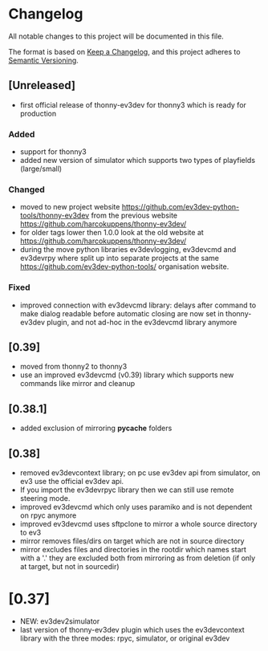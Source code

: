 
# Changelog

All notable changes to this project will be documented in this file.

The format is based on [Keep a Changelog](https://keepachangelog.com/en/1.0.0/),
and this project adheres to [Semantic Versioning](https://semver.org/spec/v2.0.0.html).

## [Unreleased]

 - first official release of thonny-ev3dev for thonny3 which is ready for production 
 
 ### Added
 - support for thonny3 
 - added new version of simulator which supports two types of playfields (large/small)

 ### Changed 
 - moved to new project website https://github.com/ev3dev-python-tools/thonny-ev3dev
   from the previous website https://github.com/harcokuppens/thonny-ev3dev/
 - for older tags lower then 1.0.0 look at the old website at https://github.com/harcokuppens/thonny-ev3dev/
 - during the move python libraries ev3devlogging, ev3devcmd and ev3devrpy where split up
   into separate projects at the same https://github.com/ev3dev-python-tools/ organisation website.
 
 ### Fixed   
 - improved connection with ev3devcmd library: delays after command to make dialog readable
   before automatic closing are now set in thonny-ev3dev plugin, and not ad-hoc
   in the ev3devcmd library anymore
   
## [0.39]  
 - moved from thonny2 to thonny3 
 - use an improved ev3devcmd (v0.39) library which supports new commands like mirror and cleanup 

## [0.38.1]
 - added exclusion of mirroring __pycache__ folders

## [0.38] 
 - removed ev3devcontext library; on pc use ev3dev api from simulator, on ev3
   use the official ev3dev api. 
 - If you import the ev3devrpyc library then we can still use remote steering mode. 
 - improved ev3devcmd which only uses paramiko and is not dependent on rpyc anymore
 - improved ev3devcmd uses sftpclone to mirror a whole source directory to ev3
 - mirror removes files/dirs on target which are not in source directory
 - mirror excludes files and directories in the rootdir  which names start with a '.'
   they are excluded both from mirroring as from deletion (if only at target,
   but not in sourcedir)

# [0.37] 
 - NEW: ev3dev2simulator
 - last version of thonny-ev3dev plugin which uses the ev3devcontext library
   with the three modes: rpyc, simulator, or original ev3dev
